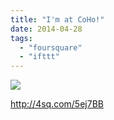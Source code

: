 ```yaml
---
title: "I'm at CoHo!"
date: 2014-04-28
tags: 
  - "foursquare"
  - "ifttt"
---
```


![](images/1hj7x63)  
  
http://4sq.com/5ej7BB
